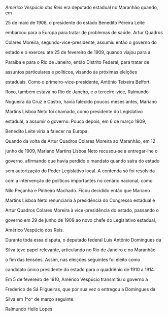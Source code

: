 

*Américo Vespúcio dos Reis* era deputado estadual no Maranhão quando, em

25 de maio de 1908, o presidente do estado Benedito Pereira Leite

embarcou para a Europa para tratar de problemas de saúde. Artur Quadros

Colares Moreira, segundo-vice-presidente, assumiu então o governo do

estado e o exerceu até 25 de fevereiro de 1909, quando viajou para a

Paraíba e para o Rio de Janeiro, então Distrito Federal, para tratar de

assuntos particulares e políticos, visando às próximas eleições

estaduais. Como o primeiro-vice-presidente, Antônio Teixeira Belfort

Roxo, também estava no Rio de Janeiro, e o terceiro-vice, Raimundo

Nogueira da Cruz e Castro, havia falecido poucos meses antes, Mariano

Martins Lisboa Neto foi chamado, como presidente do Legislativo

estadual, a assumir o governo. Pouco depois, em 6 de março 1909,

Benedito Leite viria a falecer na Europa.



Quando da volta de Artur Quadros Colares Moreira ao Maranhão, em 12

junho de 1909, Mariano Martins Lisboa Neto recusou-se a entregar-lhe o

governo, afirmando que havia perdido o mandato quando saíra do estado

sem autorização do Poder Legislativo local. A contenda só foi resolvida

com a intervenção de políticos importantes no cenário nacional, como

Nilo Peçanha e Pinheiro Machado. Ficou decidido então que Mariano

Martins Lisboa Neto renunciaria à presidência do Congresso estadual e

Artur Quadros Colares Moreira à vice-presidência do estado, passando o

governo em 29 de junho de 1909 ao novo chefe do Legislativo estadual,

Américo Vespúcio dos Reis.



Durante toda essa disputa, o deputado federal Luís Antônio Domingues da

Silva teve papel relevante, articulando no Rio de Janeiro e no Maranhão

o fim das tensões. Assim, nas eleições seguintes foi eleito como

candidato único presidente do estado para o quadriênio de 1910 a 1914.

Em 5 de fevereiro de 1910, Américo Vespúcio transmitiu o governo a

Frederico de Sá Filgueiras, que por sua vez o entregou a Domingues da

Silva em 1^o^ de março seguinte.



Raimundo Helio Lopes



